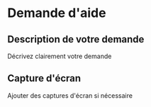 # Demande d'aide

## Description de votre demande
Décrivez clairement votre demande

## Capture d'écran
Ajouter des captures d'écran si nécessaire